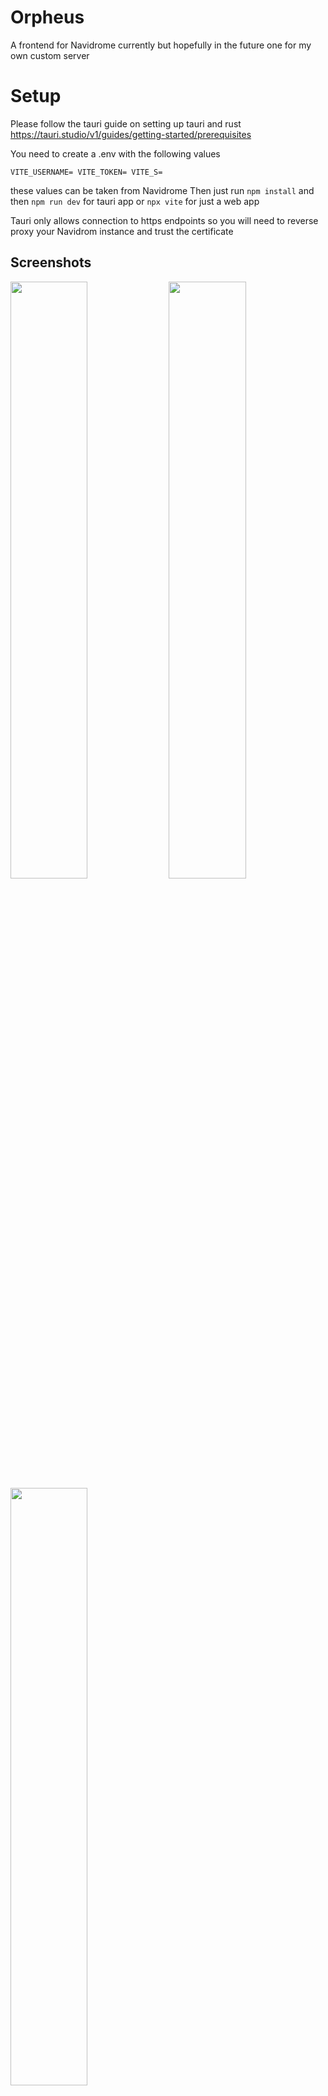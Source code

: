 # Orpheus

A frontend for Navidrome currently but hopefully in the future one for my own custom server

# Setup

Please follow the tauri guide on setting up tauri and rust https://tauri.studio/v1/guides/getting-started/prerequisites

You need to create a .env with the following values

``
VITE_USERNAME=
VITE_TOKEN=
VITE_S=
``

these values can be taken from Navidrome
Then just run ``npm install`` and then ``npm run dev`` for tauri app or ``npx vite`` for just a web app

Tauri only allows connection to https endpoints so you will need to reverse proxy your Navidrom instance and trust the certificate


## Screenshots

<a href="https://raw.githubusercontent.com/Ortygia/Orpheus/master/.github/screenshots/OPS_DEV_1.png" width="49.5%"/><img src="https://raw.githubusercontent.com/Ortygia/Orpheus/master/.github/screenshots/OPS_DEV_1.png" width="49.5%"/></a>
<a href="https://raw.githubusercontent.com/Ortygia/Orpheus/master/.github/screenshots/OPS_DEV_2.png" width="49.5%"/><img src="https://raw.githubusercontent.com/Ortygia/Orpheus/master/.github/screenshots/OPS_DEV_2.png" width="49.5%"/></a>
<a href="https://raw.githubusercontent.com/Ortygia/Orpheus/master/.github/screenshots/OPS_DEV_3.png" width="49.5%"/><img src="https://raw.githubusercontent.com/Ortygia/Orpheus/master/.github/screenshots/OPS_DEV_3.png" width="49.5%"/></a>
